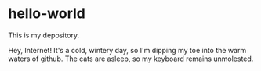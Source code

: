 # hello-world
This is my depository.

Hey, Internet! It's a cold, wintery day, so I'm dipping my toe into the warm waters of github. The cats are asleep, so my keyboard remains unmolested.
